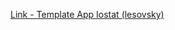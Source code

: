 [Link - Template App Iostat (lesovsky)](https://github.com/lesovsky/zabbix-extensions/tree/master/files/iostat)
